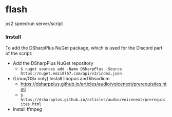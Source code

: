 # flash
ps2 speedrun server/script

### Install

To add the DSharpPlus NuGet package, which is used for the Discord part of the script:

- Add the DSharpPlus NuGet repository
    - `$ nuget sources add -Name DSharpPlus -Source https://nuget.emzi0767.com/api/v3/index.json`
- (Linux/OSx only) Install libopus and libsodium
    - https://dsharpplus.github.io/articles/audio/voicenext/prerequisites.html
    - `$ https://dsharpplus.github.io/articles/audio/voicenext/prerequisites.html`
- Install ffmpeg
